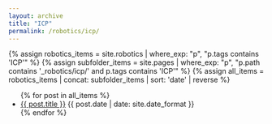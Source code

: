 ```yaml
---
layout: archive
title: "ICP"
permalink: /robotics/icp/
---
```


{% assign robotics_items = site.robotics | where_exp: "p", "p.tags contains 'ICP'" %}
{% assign subfolder_items = site.pages | where_exp: "p", "p.path contains '_robotics/icp/' and p.tags contains 'ICP'" %}
{% assign all_items = robotics_items | concat: subfolder_items | sort: 'date' | reverse %}

<ul>
  {% for post in all_items %}
    <li><a href="{{ post.url }}">{{ post.title }}</a> <span>{{ post.date | date: site.date_format }}</span></li>
  {% endfor %}
</ul>